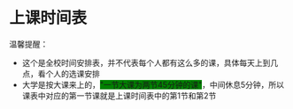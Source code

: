 # 上课时间表

温馨提醒：

  - 这个是全校时间安排表，并不代表每个人都有这么多的课，具体每天上到几点，看个人的选课安排
  - 大学是按大课来上的，<span style="background-color: green;">"一节大课为两节45分钟的课"</span>，中间休息5分钟，所以课表中对应的第一节课就是上课时间表中的第1节和第2节

